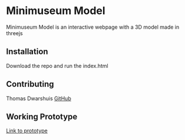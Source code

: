 # Minimuseum Model

Minimuseum Model is an interactive webpage with a 3D model made in threejs

## Installation

Download the repo and run the index.html


## Contributing

Thomas Dwarshuis [GitHub](https://github.com/ThomasHBOICT)
## Working Prototype
[Link to prototype](http://thomasd.nl/threejs/museum.html)
